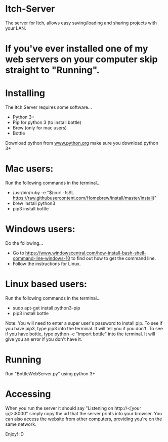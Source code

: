 # Itch-Server
The server for Itch, allows easy saving/loading and sharing projects with your LAN.

# If you've ever installed one of my web servers on your computer skip straight to "Running".

# Installing
The Itch Server requires some software...
  * Python 3+
  * Pip for python 3 (to install bottle)
  * Brew (only for mac users)
  * Bottle
  
Download python from www.python.org make sure you download python 3+
# Mac users:
Run the following commands in the terminal...
  * /usr/bin/ruby -e "$(curl -fsSL https://raw.githubusercontent.com/Homebrew/install/master/install)"
  * brew install python3
  * pip3 install bottle
  
# Windows users:
Do the following...
  * Go to https://www.windowscentral.com/how-install-bash-shell-command-line-windows-10 to find out how to get the command line.
  * Follow the instructions for Linux.

# Linux based users:
Run the following commands in the terminal...
  * sudo apt-get install python3-pip
  * pip3 install bottle
  
Note: You will need to enter a super user's password to install pip.
To see if you have pip3, type pip3 into the terminal. It will tell you if you don't.
To see if you have bottle, type python -c "import bottle" into the terminal. It will give you an error if you don't have it.


# Running
Run "BottleWebServer.py" using python 3+

# Accessing
When you run the server it should say "Listening on http://<[your ip]>:8000" simply copy the url that the server prints into your browser.
You can also access the website from other computers, providing you're on the same network.

Enjoy! :D
